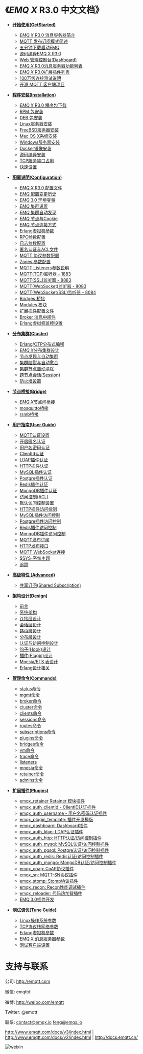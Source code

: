 
《*EMQ X* R3.0 中文文档》
========================

* **[开始使用(GetStarted)](http://docs.emqtt.cn/zh_CN/latest/getstarted.html)**
  * [*EMQ X* R3.0 消息服务器简介](http://docs.emqtt.cn/zh_CN/latest/getstarted.html#emq-3-0)
  * [MQTT 发布订阅模式简述](http://docs.emqtt.cn/zh_CN/latest/getstarted.html#mqtt)
  * [五分钟下载启动EMQ](http://docs.emqtt.cn/zh_CN/latest/getstarted.html#emq)
  * [源码编译EMQ X R3.0](http://docs.emqtt.cn/zh_CN/latest/getstarted.html#compile)
  * [Web 管理控制台(Dashboard)](http://docs.emqtt.cn/zh_CN/latest/getstarted.html#web-dashboard)
  * [*EMQ X* R3.0消息服务器功能列表](http://docs.emqtt.cn/zh_CN/latest/getstarted.html#features)
  * [*EMQ X* R3.0扩展插件列表](http://docs.emqtt.cn/zh_CN/latest/getstarted.html#plugins)
  * [100万线连接测试说明](http://docs.emqtt.cn/zh_CN/latest/getstarted.html#c1000k)
  * [开源 MQTT 客户端项目](http://docs.emqtt.cn/zh_CN/latest/getstarted.html#mqtt-clients)

* **[程序安装(Installation)](http://docs.emqtt.cn/zh_CN/latest/install.html)**
  * [*EMQ X* R3.0 程序包下载](http://docs.emqtt.cn/zh_CN/latest/install.html#emq-3-0)
  * [RPM 包安装](http://docs.emqtt.cn/zh_CN/latest/install.html#rpm)
  * [DEB 包安装](http://docs.emqtt.cn/zh_CN/latest/install.html#deb)
  * [Linux服务器安装](http://docs.emqtt.cn/zh_CN/latest/install.html#linux)
  * [FreeBSD服务器安装](http://docs.emqtt.cn/zh_CN/latest/install.html#freebsd)
  * [Mac OS X系统安装](http://docs.emqtt.cn/zh_CN/latest/install.html#mac-os-x)
  * [Windows服务器安装](http://docs.emqtt.cn/zh_CN/latest/install.html#windows)
  * [Docker镜像安装](http://docs.emqtt.cn/zh_CN/latest/install.html#docker)
  * [源码编译安装](http://docs.emqtt.cn/zh_CN/latest/install.html#build-from-source)
  * [TCP服务端口占用](http://docs.emqtt.cn/zh_CN/latest/install.html#tcp)
  * [快速设置](http://docs.emqtt.cn/zh_CN/latest/install.html#quick-setup)

* **[配置说明(Configuration)](http://docs.emqtt.cn/zh_CN/latest/config.html)**
  * [*EMQ X* R3.0 配置文件](http://docs.emqtt.cn/zh_CN/latest/config.html#emqx-r3-0)
  * [*EMQ* 配置变更历史](http://docs.emqtt.cn/zh_CN/latest/config.html#emq)
  * [*EMQ* 3.0 环境变量](http://docs.emqtt.cn/zh_CN/latest/config.html#id2)
  * [*EMQ* 集群设置](http://docs.emqtt.cn/zh_CN/latest/config.html#emq-x) 
  * [*EMQ* 集群自动发现](http://docs.emqtt.cn/zh_CN/latest/config.html#id7) 
  * [*EMQ* 节点与Cookie](http://docs.emqtt.cn/zh_CN/latest/config.html#emq-x-cookie)
  * [*EMQ* 节点连接方式](http://docs.emqtt.cn/zh_CN/latest/config.html#id8)
  * [Erlang虚拟机参数](http://docs.emqtt.cn/zh_CN/latest/config.html#erlang)
  * [RPC参数配置](http://docs.emqtt.cn/zh_CN/latest/config.html#rpc)
  * [日志参数配置](http://docs.emqtt.cn/zh_CN/latest/config.html#id9)
  * [匿名认证与ACL文件](http://docs.emqtt.cn/zh_CN/latest/config.html#acl)
  * [MQTT 协议参数配置](http://docs.emqtt.cn/zh_CN/latest/config.html#mqtt)
  * [Zones 参数配置](http://docs.emqtt.cn/zh_CN/latest/config.html##mqtt-zones)  
  * [MQTT Listeners参数说明](http://docs.emqtt.cn/zh_CN/latest/config.html#mqtt-listeners)
  * [MQTT(TCP)监听器 - 1883](http://docs.emqtt.cn/zh_CN/latest/config.html#mqtt-tcp-1883)
  * [MQTT(SSL)监听器 - 8883](http://docs.emqtt.cn/zh_CN/latest/config.html#mqtt-ssl-8883)
  * [MQTT(WebSocket)监听器 - 8083](http://docs.emqtt.cn/zh_CN/latest/config.html#mqtt-websocket-8083)
  * [MQTT(WebSocket/SSL)监听器 - 8084](http://docs.emqtt.cn/zh_CN/latest/config.html#mqtt-websocket-ssl-8084)
  * [Bridges 桥接](http://docs.emqtt.cn/zh_CN/latest/config.html#bridges)
  * [Modules 模块](http://docs.emqtt.cn/zh_CN/latest/config.html#modules)
  * [扩展插件配置文件 ](http://docs.emqtt.cn/zh_CN/latest/config.html#id8)
  * [Broker 消息中间件](http://docs.emqtt.cn/zh_CN/latest/config.html#broker)
  * [Erlang虚拟机监控设置](http://docs.emqtt.cn/zh_CN/latest/config.html#id19)

* **[分布集群(Cluster)](http://docs.emqtt.cn/zh_CN/latest/cluster.html)**
  * [Erlang/OTP分布式编程](http://docs.emqtt.cn/zh_CN/latest/cluster.html#erlang-otp)
  * [*EMQ X*分布集群设计](http://docs.emqtt.cn/zh_CN/latest/cluster.html#emq-x)
  * [节点发现与自动集群](http://docs.emqtt.cn/zh_CN/latest/cluster.html#autodiscovery)
  * [集群脑裂与自动愈合](http://docs.emqtt.cn/zh_CN/latest/cluster.html#cluster-netsplit)
  * [集群节点自动清除](http://docs.emqtt.cn/zh_CN/latest/cluster.html#id8)
  * [跨节点会话(Session)](http://docs.emqtt.cn/zh_CN/latest/cluster.html#session)
  * [防火墙设置](http://docs.emqtt.cn/zh_CN/latest/cluster.html#cluster-firewall)

* **[节点桥接(Bridge)](http://docs.emqtt.cn/zh_CN/latest/bridge.html)**
  * [*EMQ X*节点间桥接](http://docs.emqtt.cn/zh_CN/latest/bridge.html#emq-x)
  * [mosquitto桥接](http://docs.emqtt.cn/zh_CN/latest/bridge.html#mosquitto)
  * [rsmb桥接](http://docs.emqtt.cn/zh_CN/latest/bridge.html#rsmb)

* **[用户指南(User Guide)](http://docs.emqtt.cn/zh_CN/latest/guide.html)**
  * [MQTT认证设置](http://docs.emqtt.cn/zh_CN/latest/guide.html#mqtt)
  * [开启匿名认证](http://docs.emqtt.cn/zh_CN/latest/guide.html#id1)
  * [用户名密码认证](http://docs.emqtt.cn/zh_CN/latest/guide.html#id2)
  * [ClientId认证](http://docs.emqtt.cn/zh_CN/latest/guide.html#clientid)
  * [LDAP插件认证](http://docs.emqtt.cn/zh_CN/latest/guide.html#ldap)
  * [HTTP插件认证](http://docs.emqtt.cn/zh_CN/latest/guide.html#http)
  * [MySQL插件认证](http://docs.emqtt.cn/zh_CN/latest/guide.html#mysql)
  * [Postgre插件认证](http://docs.emqtt.cn/zh_CN/latest/guide.html#postgre)
  * [Redis插件认证](http://docs.emqtt.cn/zh_CN/latest/guide.html#redis)
  * [MongoDB插件认证](http://docs.emqtt.cn/zh_CN/latest/guide.html#mongodb)
  * [访问控制(ACL)](http://docs.emqtt.cn/zh_CN/latest/guide.html#acl)
  * [默认访问控制设置](http://docs.emqtt.cn/zh_CN/latest/guide.html#id4)
  * [HTTP插件访问控制](http://docs.emqtt.cn/zh_CN/latest/guide.html#id5)
  * [MySQL插件访问控制](http://docs.emqtt.cn/zh_CN/latest/guide.html#id6)
  * [Postgre插件访问控制](http://docs.emqtt.cn/zh_CN/latest/guide.html#id7)
  * [Redis插件访问控制](http://docs.emqtt.cn/zh_CN/latest/guide.html#id8)
  * [MongoDB插件访问控制](http://docs.emqtt.cn/zh_CN/latest/guide.html#id9)
  * [MQTT发布订阅](http://docs.emqtt.cn/zh_CN/latest/guide.html#id10)
  * [HTTP发布接口](http://docs.emqtt.cn/zh_CN/latest/guide.html#http-publish)
  * [MQTT WebSocket连接](http://docs.emqtt.cn/zh_CN/latest/guide.html#mqtt-websocket)
  * [$SYS-系统主题](http://docs.emqtt.cn/zh_CN/latest/guide.html#sys)
  * [追踪](http://docs.emqtt.cn/zh_CN/latest/guide.html#trace)

* **[高级特性 (Advanced)](http://docs.emqtt.cn/zh_CN/latest/advanced.html)**
  * [共享订阅(Shared Subscription)](http://docs.emqtt.cn/zh_CN/latest/advanced.html#shared-subscription)

* **[架构设计(Design)](http://docs.emqtt.cn/zh_CN/latest/design.html)**
  * [前言](http://docs.emqtt.cn/zh_CN/latest/design.html#intro)
  * [系统架构](http://docs.emqtt.cn/zh_CN/latest/design.html#architecture)
  * [连接层设计](http://docs.emqtt.cn/zh_CN/latest/design.html#connection-layer)
  * [会话层设计](http://docs.emqtt.cn/zh_CN/latest/design.html#session-layer)
  * [路由层设计](http://docs.emqtt.cn/zh_CN/latest/design.html#route-layer)
  * [分布层设计](http://docs.emqtt.cn/zh_CN/latest/design.html#distributed-layer)
  * [认证与访问控制设计](http://docs.emqtt.cn/zh_CN/latest/design.html#auth-acl)
  * [钩子(Hook)设计](http://docs.emqtt.cn/zh_CN/latest/design.html#hook)
  * [插件(Plugin)设计](http://docs.emqtt.cn/zh_CN/latest/design.html#plugin)
  * [Mnesia/ETS 表设计](http://docs.emqtt.cn/zh_CN/latest/design.html#mnesia-ets)
  * [Erlang设计相关](http://docs.emqtt.cn/zh_CN/latest/design.html#erlang)

* **[管理命令(Commands)](http://docs.emqtt.cn/zh_CN/latest/commands.html)**
  * [status命令](http://docs.emqtt.cn/zh_CN/latest/commands.html#status)
  * [mgmt命令](http://docs.emqtt.cn/zh_CN/latest/commands.html#mgmt)
  * [broker命令](http://docs.emqtt.cn/zh_CN/latest/commands.html#broker)
  * [cluster命令](http://docs.emqtt.cn/zh_CN/latest/commands.html#cluster)
  * [clients命令](http://docs.emqtt.cn/zh_CN/latest/commands.html#clients)
  * [sessions命令](http://docs.emqtt.cn/zh_CN/latest/commands.html#sessions)
  * [routes命令](http://docs.emqtt.cn/zh_CN/latest/commands.html#routes)
  * [subscriptions命令](http://docs.emqtt.cn/zh_CN/latest/commands.html#subscriptions)
  * [plugins命令](http://docs.emqtt.cn/zh_CN/latest/commands.html#plugins)
  * [bridges命令](http://docs.emqtt.cn/zh_CN/latest/commands.html#bridges)
  * [vm命令](http://docs.emqtt.cn/zh_CN/latest/commands.html#vm)
  * [trace命令](http://docs.emqtt.cn/zh_CN/latest/commands.html#trace)
  * [listeners](http://docs.emqtt.cn/zh_CN/latest/commands.html#listeners)
  * [mnesia命令](http://docs.emqtt.cn/zh_CN/latest/commands.html#mnesia)
  * [retainer命令](http://docs.emqtt.cn/zh_CN/latest/commands.html#retainer)
  * [admins命令](http://docs.emqtt.cn/zh_CN/latest/commands.html#admins)

* **[扩展插件(Plugins)](http://docs.emqtt.cn/zh_CN/latest/plugins.html)**
  * [emqx_retainer Retainer 模块插件](http://docs.emqtt.cn/zh_CN/latest/plugins.html#emqx-retainer-retainer)
  * [emqx_auth_clientid - ClientID认证插件](http://docs.emqtt.cn/zh_CN/latest/plugins.html#emqx-auth-clientid-clientid)
  * [emqx_auth_username - 用户名密码认证插件](http://docs.emqtt.cn/zh_CN/latest/plugins.html#emqx-auth-username)
  * [emqx_plugin_template: 插件开发模版](http://docs.emqtt.cn/zh_CN/latest/plugins.html#emqx-plugin-template)
  * [emqx_dashboard: Dashboard插件](http://docs.emqtt.cn/zh_CN/latest/plugins.html#emqx-dashboard-dashboard)
  * [emqx_auth_ldap: LDAP认证插件](http://docs.emqtt.cn/zh_CN/latest/plugins.html#emqx-auth-ldap-ldap)
  * [emqx_auth_http: HTTP认证/访问控制插件](http://docs.emqtt.cn/zh_CN/latest/plugins.html#emqx-auth-http-http)
  * [emqx_auth_mysql: MySQL认证/访问控制插件](http://docs.emqtt.cn/zh_CN/latest/plugins.html#emqx-auth-mysql-mysql)
  * [emqx_auth_pgsql: Postgre认证/访问控制插件](http://docs.emqtt.cn/zh_CN/latest/plugins.html#emqx-auth-pgsql-postgre)
  * [emqx_auth_redis: Redis认证/访问控制插件](http://docs.emqtt.cn/zh_CN/latest/plugins.html#emqx-auth-redis-redis)
  * [emqx_auth_mongo: MongoDB认证/访问控制插件](http://docs.emqtt.cn/zh_CN/latest/plugins.html#emqx-auth-mongo-mongodb)
  * [emqx_coap: CoAP协议插件](http://docs.emqtt.cn/zh_CN/latest/plugins.html#emqx-coap-coap)
  * [emqx_sn: MQTT-SN协议插件](http://docs.emqtt.cn/zh_CN/latest/plugins.html#emqx-sn-mqtt-sn)
  * [emqx_stomp: Stomp协议插件](http://docs.emqtt.cn/zh_CN/latest/plugins.html#emqx-stomp-stomp)
  * [emqx_recon: Recon性能调试插件](http://docs.emqtt.cn/zh_CN/latest/plugins.html#emqx-recon-recon)
  * [emqx_reloader: 代码热加载插件](http://docs.emqtt.cn/zh_CN/latest/plugins.html#emqx-reloader)
  * [EMQ 3.0插件开发](http://docs.emqtt.cn/zh_CN/latest/plugins.html#emqx-3-0)

* **[测试调优(Tune Guide)](http://docs.emqtt.cn/zh_CN/latest/tune.html)**
  * [Linux操作系统参数](http://docs.emqtt.cn/zh_CN/latest/tune.html#linux)
  * [TCP协议栈网络参数](http://docs.emqtt.cn/zh_CN/latest/tune.html#tcp)
  * [Erlang虚拟机参数](http://docs.emqtt.cn/zh_CN/latest/tune.html#erlang)
  * [EMQ X 消息服务器参数](http://docs.emqtt.cn/zh_CN/latest/tune.html#emq-x)
  * [测试客户端设置](http://docs.emqtt.cn/zh_CN/latest/tune.html#id1)

支持与联系
==========

公司:    http://emqtt.com

微信:    emqttd

微博:    http://weibo.com/emqtt

Twitter: @emqtt

联系:    contact@emqx.io <feng@emqx.io>

http://www.emqtt.com/docs/v3/index.html | http://www.emqtt.com/docs/v2/index.html | http://docs.emqtt.cn/

![weixin](https://github.com/emqtt/docs_zh/blob/master/source/_static/images/weixin.jpg)

